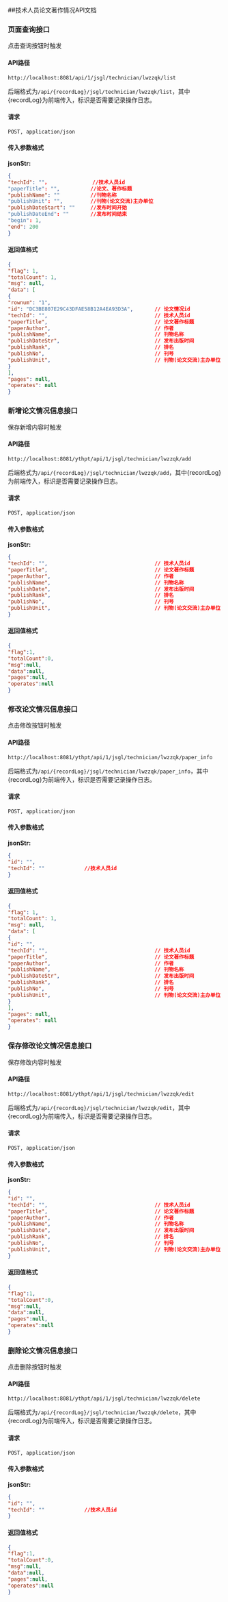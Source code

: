 ##技术人员论文著作情况API文档

### 页面查询接口

点击查询按钮时触发

#### API路径

```http
http://localhost:8081/api/1/jsgl/technician/lwzzqk/list
```

后端格式为`/api/{recordLog}/jsgl/technician/lwzzqk/list`，其中{recordLog}为前端传入，标识是否需要记录操作日志。

#### 请求

```
POST, application/json
```

#### 传入参数格式
**jsonStr:**
```json
{
"techId": ""，              //技术人员id
"paperTitle": "",          //论文、著作标题
"publishName": ""          //刊物名称
"publishUnit": "",         //刊物(论文交流)主办单位
"publishDateStart": ""     //发布时间开始
"publishDateEnd": ""       //发布时间结束
"begin": 1,
"end": 200
}
```

#### 返回值格式

```json
{
"flag": 1,
"totalCount": 1,
"msg": null,
"data": [
{
"rownum": "1",
"id": "DC3BE807E29C43DFAE58B12A4EA93D3A",       // 论文情况id
"techId": "",                                   // 技术人员id
"paperTitle",                                   // 论文著作标题
"paperAuthor",                                  // 作者
"publishName",                                  // 刊物名称
"publishDateStr",                               // 发布出版时间
"publishRank",                                  // 排名
"publishNo",                                    // 刊号
"publishUnit",                                  // 刊物(论文交流)主办单位
}
],
"pages": null,
"operates": null
}
```

### 新增论文情况信息接口

保存新增内容时触发

#### API路径

```http
http://localhost:8081/ythpt/api/1/jsgl/technician/lwzzqk/add
```

后端格式为`/api/{recordLog}/jsgl/technician/lwzzqk/add`，其中{recordLog}为前端传入，标识是否需要记录操作日志。

#### 请求

```
POST, application/json
```

#### 传入参数格式
**jsonStr:**
```json
{
"techId": "",                                   // 技术人员id
"paperTitle",                                   // 论文著作标题
"paperAuthor",                                  // 作者
"publishName",                                  // 刊物名称
"publishDate",                                  // 发布出版时间
"publishRank",                                  // 排名
"publishNo",                                    // 刊号
"publishUnit",                                  // 刊物(论文交流)主办单位
}
```

#### 返回值格式

```json
{
"flag":1,
"totalCount":0,
"msg":null,
"data":null,
"pages":null,
"operates":null
}
```

### 修改论文情况信息接口

点击修改按钮时触发

#### API路径

```http
http://localhost:8081/ythpt/api/1/jsgl/technician/lwzzqk/paper_info
```

后端格式为`/api/{recordLog}/jsgl/technician/lwzzqk/paper_info`，其中{recordLog}为前端传入，标识是否需要记录操作日志。

#### 请求

```
POST, application/json
```

#### 传入参数格式
**jsonStr:**
```json
{
"id": "",
"techId": ""             //技术人员id
}
```

#### 返回值格式

```json
{
"flag": 1,
"totalCount": 1,
"msg": null,
"data": [
{
"id": "",
"techId": "",                                   // 技术人员id
"paperTitle",                                   // 论文著作标题
"paperAuthor",                                  // 作者
"publishName",                                  // 刊物名称
"publishDateStr",                               // 发布出版时间
"publishRank",                                  // 排名
"publishNo",                                    // 刊号
"publishUnit",                                  // 刊物(论文交流)主办单位
}
],
"pages": null,
"operates": null
}
```

### 保存修改论文情况信息接口

保存修改内容时触发

#### API路径

```http
http://localhost:8081/ythpt/api/1/jsgl/technician/lwzzqk/edit
```

后端格式为`/api/{recordLog}/jsgl/technician/lwzzqk/edit`，其中{recordLog}为前端传入，标识是否需要记录操作日志。

#### 请求

```
POST, application/json
```

#### 传入参数格式
**jsonStr:**
```json
{
"id": "",
"techId": "",                                   // 技术人员id
"paperTitle",                                   // 论文著作标题
"paperAuthor",                                  // 作者
"publishName",                                  // 刊物名称
"publishDate",                                  // 发布出版时间
"publishRank",                                  // 排名
"publishNo",                                    // 刊号
"publishUnit",                                  // 刊物(论文交流)主办单位
}
```

#### 返回值格式

```json
{
"flag":1,
"totalCount":0,
"msg":null,
"data":null,
"pages":null,
"operates":null
}
```

### 删除论文情况信息接口

点击删除按钮时触发

#### API路径

```http
http://localhost:8081/ythpt/api/1/jsgl/technician/lwzzqk/delete
```

后端格式为`/api/{recordLog}/jsgl/technician/lwzzqk/delete`，其中{recordLog}为前端传入，标识是否需要记录操作日志。

#### 请求

```
POST, application/json
```

#### 传入参数格式
**jsonStr:**
```json
{
"id": "",
"techId": ""             //技术人员id
}
```


#### 返回值格式

```json
{
"flag":1,
"totalCount":0,
"msg":null,
"data":null,
"pages":null,
"operates":null
}
```
